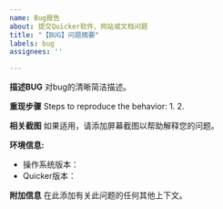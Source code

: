 ```yaml
---
name: Bug报告
about: 提交Quicker软件、网站或文档问题
title: "【BUG】问题摘要"
labels: bug
assignees: ''

---
```


**描述BUG**
对bug的清晰简洁描述。

**重现步骤**
Steps to reproduce the behavior:
1.
2.

**相关截图**
如果适用，请添加屏幕截图以帮助解释您的问题。

**环境信息:**
 - 操作系统版本：
 - Quicker版本：


**附加信息**
在此添加有关此问题的任何其他上下文。
